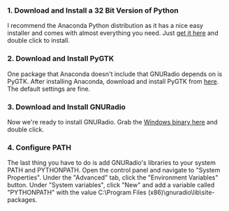 ### 1. Download and Install a 32 Bit Version of Python

I recommend the Anaconda Python distribution as it has a nice easy installer and comes with almost everything you need. Just [get it here](http://09c8d0b2229f813c1b93-c95ac804525aac4b6dba79b00b39d1d3.r79.cf1.rackcdn.com/Anaconda-1.9.1-Windows-x86.exe) and double click to install.

### 2. Download and Install PyGTK

One package that Anaconda doesn't include that GNURadio depends on is PyGTK. After installing Anaconda, download and install PyGTK from [here](http://ftp.gnome.org/pub/GNOME/binaries/win32/pygtk/2.24/pygtk-all-in-one-2.24.2.win32-py2.7.msi). The default settings are fine.

### 3. Download and Install GNURadio

Now we're ready to install GNURadio. Grab the [Windows binary here](http://files.ettus.com/binaries/gnuradio/gnuradio_v3.7.2.1/gnuradio_3.7.2.1_Win32.exe) and double click.

### 4. Configure PATH

The last thing you have to do is add GNURadio's libraries to your system PATH and PYTHONPATH. Open the control panel and navigate to "System Properties". Under the "Advanced" tab, click the "Environment Variables" button. Under "System variables", click "New" and add a variable called "PYTHONPATH" with the value C:\Program Files (x86)\gnuradio\lib\site-packages.